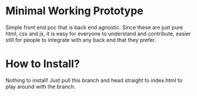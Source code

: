 Minimal Working Prototype
=========

Simple front end poc that is back end agnostic.
Since these are just pure html, css and js, it is easy for everyone to understand and contribute, easier still for people to integrate with any back end that they prefer.

How to Install?
====
Nothing to install! Just pull this branch and head straight to index.html to play around with the branch.